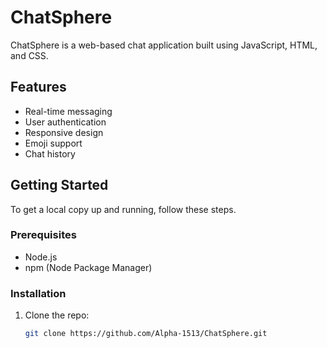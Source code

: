 # ChatSphere

ChatSphere is a web-based chat application built using JavaScript, HTML, and CSS.

## Features

- Real-time messaging
- User authentication
- Responsive design
- Emoji support
- Chat history

## Getting Started

To get a local copy up and running, follow these steps.

### Prerequisites

- Node.js
- npm (Node Package Manager)

### Installation

1. Clone the repo:
   ```sh
   git clone https://github.com/Alpha-1513/ChatSphere.git

  
